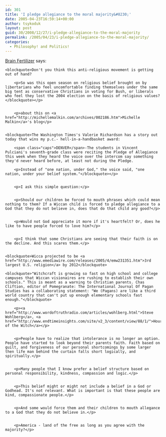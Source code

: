 ```yaml
---
id: 301
title: 'I pledge allegiance to the moral majority&#8230;'
date: 2005-04-23T16:59:14+00:00
author: tsykoduk
layout: post
guid: 30/2008/12/27/i-pledge-allegiance-to-the-moral-majority
permalink: /2005/04/23/i-pledge-allegiance-to-the-moral-majority/
categories:
  - Philosophy! and Politics!
---
```

<p><a href="http://brain.mu.nu/#077597">Brain Fertilizer</a> says:</p>


	<blockquote>Don't you think this anti-religious movement is getting out of hand?

		<p>So was this open season on religious belief brought on by libertarians who feel uncomfortable finding themselves under the same big tent as conservative Christians in voting for Bush, or liberals who feel they lost the 2004 election on the basis of religious values?</blockquote></p>


		<p>about this on <a href="http://michellemalkin.com/archives/002186.htm">Michelle Malkin</a>'s blog</p>


	<blockquote>The Washington Times's Valerie Richardson has a story out today that wins my p.c.- hell-in-a-handbasket award:

	    <span class="caps">DENVER</span>-The students in Vincent Pulciani's seventh-grade class were reciting the Pledge of Allegiance this week when they heard the voice over the intercom say something they'd never heard before, at least not during the Pledge.

		<p>Instead of "one nation, under God," the voice said, "one nation, under your belief system."</blockquote></p>


		<p>I ask this simple question:</p>


		<p>Should our children be forced to mouth phrases which could mean nothing to them? If a Wiccan child is forced to pledge allegiance to a God that they do not believe in, does that do that child any good?</p>


		<p>Would not God appreciate it more if it's heartfelt? Or, does he like to have people forced to love him?</p>


		<p>I think that some Christians are seeing that their faith is on the decline. And this scares them.</p>


	<blockquote>Wicca projected to be <a href="http://www.emediawire.com/releases/2005/4/emw231351.htm">3rd largest U.S. religion</a> by 2012</blockquote>

	<blockquote>"Witchcraft is growing so fast on high school and college campuses that Wiccan visionaires are rushing to establish their own schools." This is meant as a warning to Christian parents. Chas Cliftion, editor of Pomegranate: The International Journal Of Pagan Studies has a collaborating statement: "We (Pagans) are like a third world country that can't put up enough elementary schools fast enough."</blockquote>

		<p><a href="http://www.wordoftruthradio.com/articles/wohlberg.html">Steve Wohlberg</a>, <a href="http://www.endtimeinsights.com/site/v2_3/content/view/88/1/">Hour of the Witch</a></p>


		<p>People have to realize that intolerance is no longer an option. People have started to look beyond their parents faith. Faith based on guilt, and forgiveness of our personal shortcomings by some larger then life man behind the curtain falls short logically, and spiritually.</p>


		<p>Many people that I know prefer a belief structure based on personal responsibility, kindness, compassion and logic.</p>


		<p>This belief might or might not include a belief in a God or Godhead. It's not relevant. What is important is that these people are kind, compassionate people.</p>


		<p>And some would force them and their children to mouth allegance to a God that they do not believe in.</p>


		<p>America - land of the free as long as you agree with the majority?</p>